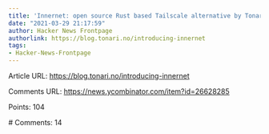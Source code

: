 ```yaml
---
title: 'Innernet: open source Rust based Tailscale alternative by Tonari'
date: "2021-03-29 21:17:59"
author: Hacker News Frontpage
authorlink: https://blog.tonari.no/introducing-innernet
tags:
- Hacker-News-Frontpage
---
```


<p>Article URL: <a href="https://blog.tonari.no/introducing-innernet">https://blog.tonari.no/introducing-innernet</a></p>
<p>Comments URL: <a href="https://news.ycombinator.com/item?id=26628285">https://news.ycombinator.com/item?id=26628285</a></p>
<p>Points: 104</p>
<p># Comments: 14</p>
